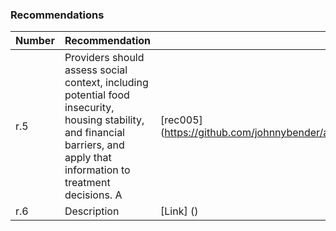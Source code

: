 ### Recommendations

Number | Recommendation | Link
------ | -------------- | ----
r.5 | Providers should assess social context, including potential food insecurity, housing stability, and financial barriers, and apply that information to treatment decisions. A | [rec005] (https://github.com/johnnybender/adastandards2017/blob/master/recommendations/rec005.md)
r.6 | Description | [Link] ()
